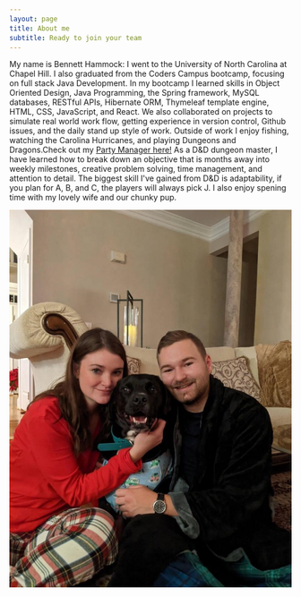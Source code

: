 ```yaml
---
layout: page
title: About me
subtitle: Ready to join your team
---
```


My name is Bennett Hammock: I went to the University of North Carolina at Chapel Hill. I also graduated from the Coders Campus bootcamp, focusing on full stack Java Development. In my bootcamp I learned skills in Object Oriented Design, Java Programming, the Spring framework, MySQL databases, RESTful APIs, Hibernate ORM, Thymeleaf template engine, HTML, CSS, JavaScript, and React. We also collaborated on projects to simulate real world work flow, getting experience in version control, Github issues, and the daily stand up style of work. Outside of work I enjoy fishing, watching the Carolina Hurricanes, and playing Dungeons and Dragons.Check out my [Party Manager here!](https://partymanager-production.up.railway.app/login)  As a D&D dungeon master, I have learned how to break down an objective that is months away into weekly milestones, creative problem solving, time management, and attention to detail. The biggest skill I've gained from D&D is adaptability, if you plan for A, B, and C, the players will always pick J. I also enjoy spening time with my lovely wife and our chunky pup.

![Simon](/assets/img/simonChristmas.jpg)


